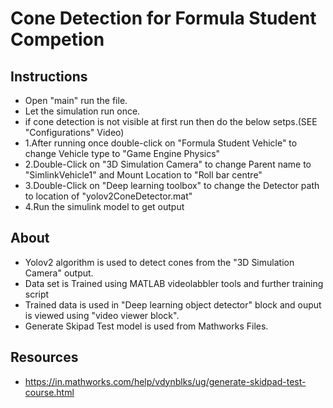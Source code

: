 # Cone Detection for Formula Student Competion

## Instructions

- Open "main" run the file.
- Let the simulation run once.
- if cone detection is not visible at first run then do the below setps.(SEE "Configurations" Video)
- 	1.After running once double-click on "Formula Student Vehicle" to change Vehicle type to "Game Engine Physics"
- 	2.Double-Click on "3D Simulation Camera" to change Parent name to "SimlinkVehicle1" and Mount Location to "Roll bar centre"
- 	3.Double-Click on "Deep learning toolbox" to change the Detector path to location of "yolov2ConeDetector.mat"
- 	4.Run the simulink model to get output

## About

- Yolov2 algorithm is used to detect cones from the "3D Simulation Camera" output.
- Data set is Trained using MATLAB videolabbler tools and further training script
- Trained data is used in "Deep learning object detector" block and ouput is viewed using "video viewer block".
- Generate Skipad Test model is used from Mathworks Files.

## Resources

- https://in.mathworks.com/help/vdynblks/ug/generate-skidpad-test-course.html



